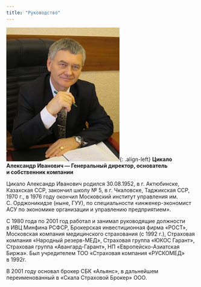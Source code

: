 ```yaml
---
title: "Руководство"
---
```

![image-left](/assets/images/gendirfoto.jpg){: .align-left}
**Цикало Александр Иванович&nbsp;&mdash; Генеральный директор,
основатель и&nbsp;собственник компании**

Цикало Александр Иванович родился 30.08.1952, в&nbsp;г.&nbsp;Актюбинске, Казахская&nbsp;ССР, закончил школу &#8470;&nbsp;5, в&nbsp;г.&nbsp;Чкаловске, Таджикская&nbsp;ССР, 1970&nbsp;г., в&nbsp;1976 году окончил Московский институт управления&nbsp;им. С.&nbsp;Орджоникидзе (ныне, ГУУ), по&nbsp;специальности &laquo;инженер-экономист АСУ по&nbsp;экономике организации и&nbsp;управлению предприятием&raquo;.

С&nbsp;1980 года по&nbsp;2001 год работал и&nbsp;занимал руководящие должности в&nbsp;ИВЦ Минфина РСФСР, Брокерская инвестиционная фирма &laquo;РОСТ&raquo;, Московская компания медицинского страхования (с&nbsp;1992&nbsp;г.), Страховая компания &laquo;Народный резерв-МЕД&raquo;, Страховая группа &laquo;ЮКОС Гарант&raquo;, Страховая группа &laquo;Авангард-Гарант&raquo;, НП&nbsp;&laquo;Европейско-Азиатская Биржа&raquo;. Был учредителем ТОО &laquo;Страховая компания &laquo;РУСКОМЕД&raquo; в&nbsp;1992г.

В&nbsp;2001 году основал брокер СБК &laquo;Альянс&raquo;, в&nbsp;дальнейшем переименованный в&nbsp;&laquo;Скала Страховой Брокер&raquo; ООО.